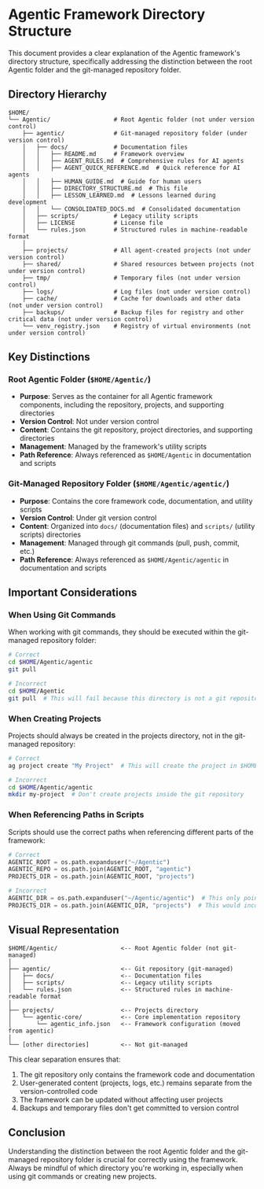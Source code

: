 # Agentic Framework Directory Structure

This document provides a clear explanation of the Agentic framework's directory structure, specifically addressing the distinction between the root Agentic folder and the git-managed repository folder.

## Directory Hierarchy

```
$HOME/
└── Agentic/                  # Root Agentic folder (not under version control)
    ├── agentic/              # Git-managed repository folder (under version control)
    │   ├── docs/             # Documentation files
    │   │   ├── README.md     # Framework overview
    │   │   ├── AGENT_RULES.md  # Comprehensive rules for AI agents
    │   │   ├── AGENT_QUICK_REFERENCE.md  # Quick reference for AI agents
    │   │   ├── HUMAN_GUIDE.md  # Guide for human users
    │   │   ├── DIRECTORY_STRUCTURE.md  # This file
    │   │   ├── LESSON_LEARNED.md  # Lessons learned during development
    │   │   └── CONSOLIDATED_DOCS.md  # Consolidated documentation
    │   ├── scripts/          # Legacy utility scripts
    │   ├── LICENSE           # License file
    │   └── rules.json        # Structured rules in machine-readable format
    │
    ├── projects/             # All agent-created projects (not under version control)
    ├── shared/               # Shared resources between projects (not under version control)
    ├── tmp/                  # Temporary files (not under version control)
    ├── logs/                 # Log files (not under version control)
    ├── cache/                # Cache for downloads and other data (not under version control)
    ├── backups/              # Backup files for registry and other critical data (not under version control)
    └── venv_registry.json    # Registry of virtual environments (not under version control)
```

## Key Distinctions

### Root Agentic Folder (`$HOME/Agentic/`)

- **Purpose**: Serves as the container for all Agentic framework components, including the repository, projects, and supporting directories
- **Version Control**: Not under version control
- **Content**: Contains the git repository, project directories, and supporting directories
- **Management**: Managed by the framework's utility scripts
- **Path Reference**: Always referenced as `$HOME/Agentic` in documentation and scripts

### Git-Managed Repository Folder (`$HOME/Agentic/agentic/`)

- **Purpose**: Contains the core framework code, documentation, and utility scripts
- **Version Control**: Under git version control
- **Content**: Organized into `docs/` (documentation files) and `scripts/` (utility scripts) directories
- **Management**: Managed through git commands (pull, push, commit, etc.)
- **Path Reference**: Always referenced as `$HOME/Agentic/agentic` in documentation and scripts

## Important Considerations

### When Using Git Commands

When working with git commands, they should be executed within the git-managed repository folder:

```bash
# Correct
cd $HOME/Agentic/agentic
git pull

# Incorrect
cd $HOME/Agentic
git pull  # This will fail because this directory is not a git repository
```

### When Creating Projects

Projects should always be created in the projects directory, not in the git-managed repository:

```bash
# Correct
ag project create "My Project"  # This will create the project in $HOME/Agentic/projects/my-project

# Incorrect
cd $HOME/Agentic/agentic
mkdir my-project  # Don't create projects inside the git repository
```

### When Referencing Paths in Scripts

Scripts should use the correct paths when referencing different parts of the framework:

```python
# Correct
AGENTIC_ROOT = os.path.expanduser("~/Agentic")
AGENTIC_REPO = os.path.join(AGENTIC_ROOT, "agentic")
PROJECTS_DIR = os.path.join(AGENTIC_ROOT, "projects")

# Incorrect
AGENTIC_DIR = os.path.expanduser("~/Agentic/agentic")  # This only points to the repository, not the root
PROJECTS_DIR = os.path.join(AGENTIC_DIR, "projects")  # This would incorrectly point to ~/Agentic/agentic/projects
```

## Visual Representation

```
$HOME/Agentic/                  <-- Root Agentic folder (not git-managed)
│
├── agentic/                    <-- Git repository (git-managed)
│   ├── docs/                   <-- Documentation files
│   ├── scripts/                <-- Legacy utility scripts
│   └── rules.json              <-- Structured rules in machine-readable format
│
├── projects/                   <-- Projects directory
│   └── agentic-core/           <-- Core implementation repository
│       └── agentic_info.json   <-- Framework configuration (moved from agentic)
│
└── [other directories]         <-- Not git-managed
```

This clear separation ensures that:

1. The git repository only contains the framework code and documentation
2. User-generated content (projects, logs, etc.) remains separate from the version-controlled code
3. The framework can be updated without affecting user projects
4. Backups and temporary files don't get committed to version control

## Conclusion

Understanding the distinction between the root Agentic folder and the git-managed repository folder is crucial for correctly using the framework. Always be mindful of which directory you're working in, especially when using git commands or creating new projects.
